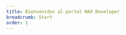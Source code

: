 ```yaml
---
title: Bienvenidos al portal WAX Developer
breadcrumb: Start
order: 1
---
```


<ContentColumns :ltr="false">
  <template v-slot:first>
    <div>
      <h1>Portal de Desarrolladores de WAX</h1>
      <p>Nuestra misión es capacitar a desarrolladores como tú para construir aplicaciones innovadoras, mercados de NFT, herramientas de finanzas descentralizadas (DeFi) y experiencias impulsadas por la comunidad en la cadena de bloques de WAX. Con una infraestructura fácil de usar, capacidades técnicas sólidas y una comunidad próspera, WAX proporciona el entorno perfecto para convertir tus ideas en realidad.
      </p>
      <p>
      Dentro del Portal de Desarrolladores de WAX, encontrarás una gran cantidad de recursos que te guiarán en tu trayectoria de desarrollo. Desde documentación detallada y tutoriales hasta ejemplos prácticos y mejores prácticas, lo tenemos cubierto. Explora los conceptos fundamentales de la cadena de bloques de WAX, aprende sobre su mecanismo de consenso, comprende el papel del token WAXP y descubre cómo aprovechar las características de gobernanza e interoperabilidad de WAX.
      </p>
    </div>
  </template>
  <template v-slot:second>
    <div>
      <br>
      <br>
      <br>
      <ImageWithAspect src="/assets/images/front-cube.png" />
    </div>
  </template>
</ContentColumns>

<ContentLinks>
  <template v-slot:content>
    <h1>APRENDER</h1>
    <p>Amplía tu comprensión de la tecnología de cadena de bloques y los detalles del ecosistema de WAX. Descubre los mecanismos detrás del consenso de WAX, explora el desarrollo de contratos inteligentes y domina herramientas esenciales como Cloud Wallet. Sumérgete en nuestros recursos seleccionados y empodérate con conocimientos profundos para navegar en el mundo de la cadena de bloques con confianza.</p>
  </template>
  <template v-slot:items>
    <ContentLinkItem href="/learn/about-wax/" text="Acerca de WAX" />
    <ContentLinkItem href="/build/cloud-wallet/" text="Mi Cloud Wallet" />
  </template>
</ContentLinks>

<ContentLinks>
  <template v-slot:content>
    <h1>CONSTRUIR</h1>
    <p>Desarrolla tus habilidades de desarrollo con la sección de Construir. Sumérgete en el desarrollo de contratos inteligentes y dApps, aprovecha las poderosas herramientas del ecosistema y da rienda suelta a tu creatividad con guías, tutoriales y recursos completos. Construye aplicaciones innovadoras en la cadena de bloques y da vida a tus ideas en la plataforma WAX.</p>
  </template>
  <template v-slot:items>
    <ContentLinkItem href="/build/dapp-development/docker-setup/" text="Ejecutar WAX en Docker - Inicio rápido" />
    <ContentLinkItem href="/build/dapp-development/wax-blockchain-setup/" text="Ejecutar WAX nativamente" />
    <ContentLinkItem href="/build/dapp-development/wax-cdt/" text="Conoce el Conjunto de Herramientas de Desarrollo de Contratos WAX (WAX-CDT)" />
    <ContentLinkItem href="/build/dapp-development/setup-local-dapp

environment/" text="Configurar un Entorno Local de dApp" />
    <ContentLinkItem href="/build/dapp-development/smart-contract-quickstart/" text="Inicio rápido de Contratos Inteligentes" />
    <ContentLinkItem href="/build/api-reference/rpc_api" text="API RPC de WAX" />
    <ContentLinkItem href="/build/api-reference/cdt_api" text="API de WAX-CDT" />
  </template>
</ContentLinks>

<ContentLinks>
  <template v-slot:content>
    <h1>OPERAR</h1>
    <p>Optimiza tus operaciones en la cadena de bloques con la sección de Operar. Domina la gestión de infraestructura de cadena de bloques, explora la operación de nodos y proporciona API esenciales. Mejora la seguridad, optimiza el rendimiento y asegura el funcionamiento fluido de tu ecosistema WAX. Aprovecha el poder de la operación de la cadena de bloques con nuestras guías y recursos completos.</p>
  </template>
  <template v-slot:items>
    <ContentLinkItem href="/operate/wax-bp/" text="Conceptos básicos de Operador de Nodos" />
    <ContentLinkItem href="/operate/atomic-assets/" text="Configurar y Ejecutar tu Propia API de Atomic Assets" />
    <ContentLinkItem href="/operate/wax-infrastructure/" text="Guías Detalladas para Operadores de Nodos y API" />
  </template>
</ContentLinks>

<ContentLinks>
  <template v-slot:content>
    <h1>CREAR</h1>
    <p>Libera tu creatividad en la sección de Crear. Descubre las herramientas y posibilidades de la cadena de bloques de WAX para lanzar activos digitales, NFT y herramientas impulsadas por la comunidad. Aprende sobre herramientas de creación, mercados, opciones de DeFi y más para enriquecer y cautivar a tu comunidad. Da vida a tu visión en la plataforma WAX.</p>
  </template>
  <template v-slot:items>
    <ContentLinkItem href="/create/awesome-wax/" text="Awesome WAX" />
    <ContentLinkItem href="/create/docs/" text="¡Ayúdanos a mejorar la documentación!" />
  </template>
</ContentLinks>

<ChildTableOfContents :max="2" title="Más dentro de esta sección" />